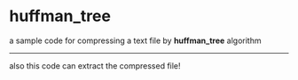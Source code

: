 # huffman_tree
a sample code for compressing a text file by **huffman_tree** algorithm

***

also this code can extract the compressed file!
